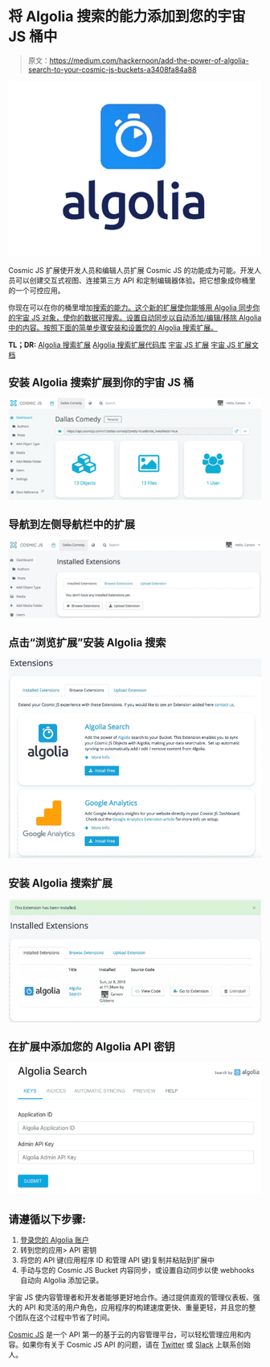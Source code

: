 # 将 Algolia 搜索的能力添加到您的宇宙 JS 桶中

> 原文：<https://medium.com/hackernoon/add-the-power-of-algolia-search-to-your-cosmic-js-buckets-a3408fa84a88>

![](img/5387ced25ca1f43141249c860be810e1.png)

Cosmic JS 扩展使开发人员和编辑人员扩展 Cosmic JS 的功能成为可能。开发人员可以创建交互式视图、连接第三方 API 和定制编辑器体验。把它想象成你桶里的一个可控应用。

你现在可以在你的桶里增加[搜索的能力。这个新的扩展使你能够用 Algolia 同步你的宇宙 JS 对象，使你的数据可搜索。设置自动同步以自动添加/编辑/移除 Algolia 中的内容。按照下面的简单步骤安装和设置您的 Algolia 搜索扩展。](https://www.algolia.com/)

**TL；DR:** [Algolia 搜索扩展](https://cosmicjs.com/extensions/algolia-search)
[Algolia 搜索扩展代码库](https://github.com/cosmicjs/algolia-extension)
[宇宙 JS 扩展](https://cosmicjs.com/extensions/)
[宇宙 JS 扩展文档](https://cosmicjs.com/docs/extensions)

## 安装 Algolia 搜索扩展到你的宇宙 JS 桶

![](img/517fad096e8396c5dc91ebd04a4c289b.png)

## 导航到左侧导航栏中的扩展

![](img/13f506231a5f15315b8e08b410c01759.png)

## 点击“浏览扩展”安装 Algolia 搜索

![](img/c9b22a4ad97d6685966e86999a8dc55d.png)

## 安装 Algolia 搜索扩展

![](img/16aebc9d9c59958fb0777f7044a42c59.png)

## 在扩展中添加您的 Algolia API 密钥

![](img/2ba297bccfc6bba3098cf1486d9bd63f.png)

## 请遵循以下步骤:

1.  [登录您的 Algolia 账户](https://algolia.com/)
2.  转到您的应用> API 密钥
3.  将您的 API 键(应用程序 ID 和管理 API 键)复制并粘贴到扩展中
4.  手动与您的 Cosmic JS Bucket 内容同步，或设置自动同步以使 webhooks 自动向 Algolia 添加记录。

宇宙 JS 使内容管理者和开发者能够更好地合作。通过提供直观的管理仪表板、强大的 API 和灵活的用户角色，应用程序的构建速度更快、重量更轻，并且您的整个团队在这个过程中节省了时间。

[Cosmic JS](https://cosmicjs.com/) 是一个 API 第一的基于云的内容管理平台，可以轻松管理应用和内容。如果你有关于 Cosmic JS API 的问题，请在 [Twitter](https://twitter.com/cosmic_js) 或 [Slack](https://cosmicjs.com/community) 上联系创始人。